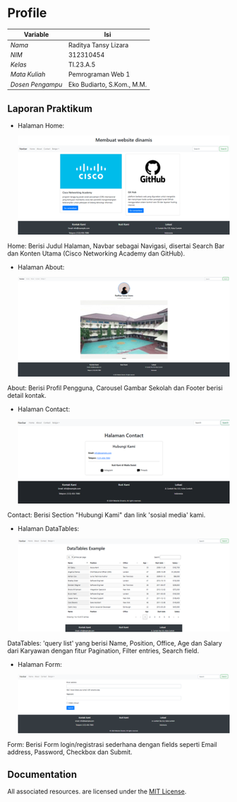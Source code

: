 # Profile
| Variable           |             Isi            |
|-------------------|----------------------------|
| *Nama*           |    Raditya Tansy Lizara      |
| *NIM*            |          312310454         |
| *Kelas*          |          TI.23.A.5         |
| *Mata Kuliah*    |     Pemrograman Web 1     |
| *Dosen Pengampu* | Eko Budiarto, S.Kom., M.M.  |


## Laporan Praktikum

- Halaman Home:

  <p align="left">
    <img src="/ss/home.png" width="600">
  </p>

Home: Berisi Judul Halaman, Navbar sebagai Navigasi, disertai Search Bar dan Konten Utama (Cisco Networking Academy dan GitHub).

- Halaman About:

  <p align="left">
    <img src="/ss/about.png" width="600">
  </p>

About: Berisi Profil Pengguna, Carousel Gambar Sekolah dan Footer berisi detail kontak.

- Halaman Contact:

  <p align="left">
    <img src="/ss/contact.png" width="600">
  </p>

Contact: Berisi Section "Hubungi Kami" dan link 'sosial media' kami.

- Halaman DataTables:

  <p align="left">
    <img src="/ss/datatables.png" width="600">
  </p>

DataTables: 'query list' yang berisi Name, Position, Office, Age dan Salary dari Karyawan dengan fitur Pagination, Filter entries, Search field.

- Halaman Form:

  <p align="left">
    <img src="/ss/form.png" width="600">
  </p>

Form: Berisi Form login/registrasi sederhana dengan fields seperti Email address, Password, Checkbox dan Submit.

## Documentation

All associated resources. are licensed under the [MIT License](https://mit-license.org/).
